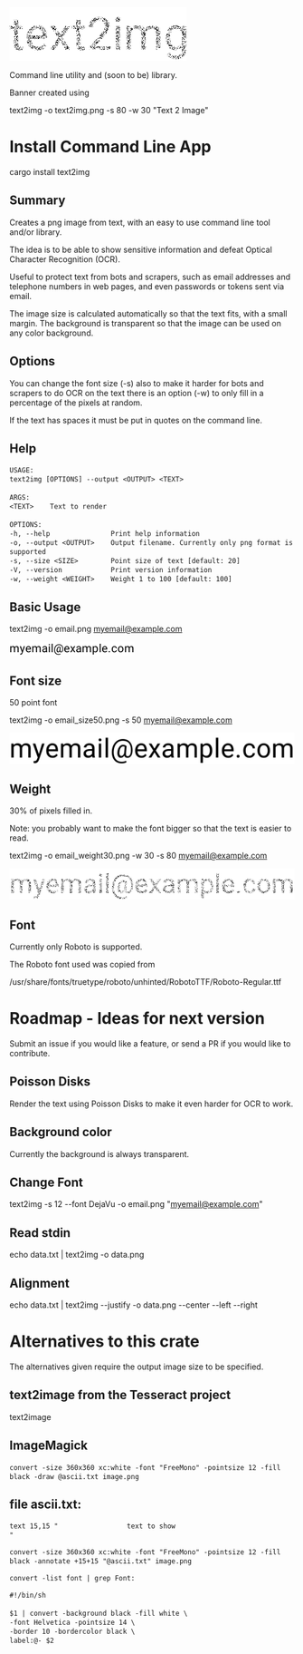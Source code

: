 
![Text 2 Image](img/text2img.png)

Command line utility and (soon to be) library.

Banner created using 

text2img -o text2img.png -s 80 -w 30  "Text 2 Image"

# Install Command Line App

cargo install text2img

## Summary

Creates a png image from text, with an easy to use command line tool and/or library.

The idea is to be able to show sensitive information and defeat Optical Character Recognition (OCR).

Useful to protect text from bots and scrapers,
such as email addresses and telephone numbers in web pages,
and even passwords or tokens sent via email.

The image size is calculated automatically so that the text fits,
with a small margin.
The background is transparent so that the image can be used on any color background.


## Options 

You can change the font size (-s)
also to make it harder for bots and scrapers to do OCR on the text 
there is an option (-w) to only fill in a percentage of the pixels at random.

If the text has spaces it must be put in quotes on the command line.

## Help

```
USAGE:
text2img [OPTIONS] --output <OUTPUT> <TEXT>

ARGS:
<TEXT>    Text to render

OPTIONS:
-h, --help               Print help information
-o, --output <OUTPUT>    Output filename. Currently only png format is supported
-s, --size <SIZE>        Point size of text [default: 20]
-V, --version            Print version information
-w, --weight <WEIGHT>    Weight 1 to 100 [default: 100]
```

## Basic Usage

text2img -o email.png myemail@example.com
 
![Email using default options](img/email.png)

## Font size 

50 point font

text2img -o email_size50.png -s 50 myemail@example.com 

![Email at 50 points](img/email_size50.png)

## Weight 

30% of pixels filled in.

Note: you probably want to make the font bigger so that the text is easier to read.

text2img -o email_weight30.png -w 30 -s 80 myemail@example.com

![Email at 30 percent](img/email_weight30.png)

## Font

Currently only Roboto is supported.

The Roboto font used was copied from

/usr/share/fonts/truetype/roboto/unhinted/RobotoTTF/Roboto-Regular.ttf

# Roadmap - Ideas for next version

Submit an issue if you would like a feature, 
or send a PR if you would like to contribute.

## Poisson Disks

Render the text using Poisson Disks to make it even harder for OCR to work.

## Background color

Currently the background is always transparent.

## Change Font 

text2img -s 12 --font DejaVu -o email.png "myemail@example.com"

## Read stdin 

echo data.txt | text2img -o data.png

## Alignment 

echo data.txt | text2img --justify -o data.png
--center --left --right

# Alternatives to this crate

The alternatives given require the output image size to be specified.

## text2image from the Tesseract project

text2image

## ImageMagick

```
convert -size 360x360 xc:white -font "FreeMono" -pointsize 12 -fill black -draw @ascii.txt image.png
```

## file ascii.txt:

```
text 15,15 "                 text to show
"
```

```
convert -size 360x360 xc:white -font "FreeMono" -pointsize 12 -fill black -annotate +15+15 "@ascii.txt" image.png
```

```
convert -list font | grep Font:
```

```
#!/bin/sh

$1 | convert -background black -fill white \
-font Helvetica -pointsize 14 \
-border 10 -bordercolor black \
label:@- $2
```
